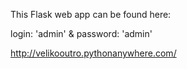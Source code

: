 This Flask web app can be found here:

login: 'admin' &  password: 'admin'

http://velikooutro.pythonanywhere.com/
